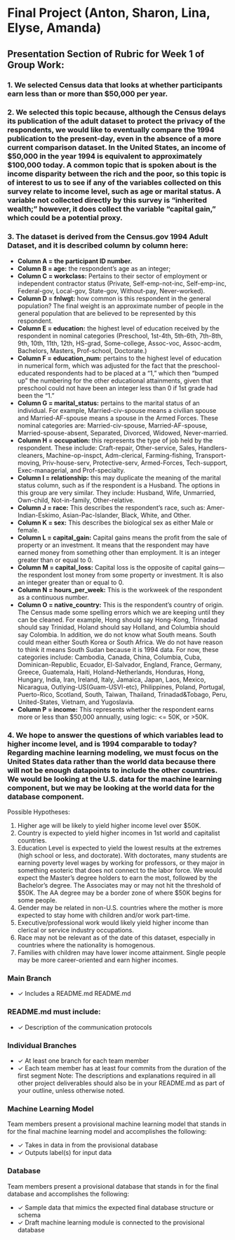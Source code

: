 # Final Project (Anton, Sharon, Lina, Elyse, Amanda)


## **Presentation Section of Rubric for Week 1 of Group Work:**

### 1.  We selected Census data that looks at whether participants earn less than or more than $50,000 per year.  

### 2.  We selected this topic because, although the Census delays its publication of the adult dataset to protect the privacy of the respondents, we would like to eventually compare the 1994 publication to the present-day, even in the absence of a more current comparison dataset.  In the United States, an income of $50,000 in the year 1994 is equivalent to approximately $100,000 today.  A common topic that is spoken about is the income disparity between the rich and the poor, so this topic is of interest to us to see if any of the variables collected on this survey relate to income level, such as age or marital status.  A variable not collected directly by this survey is “inherited wealth;” however, it does collect the variable “capital gain,” which could be a potential proxy.

### 3.  The dataset is derived from the Census.gov 1994 Adult Dataset, and it is described column by column here:  
- **Column A = the participant ID number.**
- **Column B =  age:** the respondent’s age as an integer;
- **Column C = workclass:** Pertains to their sector of employment or independent contractor status (Private, Self-emp-not-inc, Self-emp-inc, Federal-gov, Local-gov, State-gov, Without-pay, Never-worked).
- **Column D = fnlwgt:** how common is this respondent in the general population?  The final weight is an approximate number of people in the general population that are believed to be represented by this respondent.
- **Column E = education:** the highest level of education received by the respondent in nominal categories (Preschool, 1st-4th, 5th-6th, 7th-8th,  9th, 10th, 11th, 12th, HS-grad, Some-college, Assoc-voc, Assoc-acdm, Bachelors, Masters, Prof-school, Doctorate.)
- **Column F =  education_num:** pertains to the highest level of education in numerical form, which was adjusted for the fact that the preschool-educated respondents had to be placed at a “1,” which then “bumped up” the numbering for the other educational attainments, given that preschool could not have been an integer less than 0 if 1st grade had been the “1.”
- **Column G = marital_status:** pertains to the marital status of an individual.  For example, Married-civ-spouse means a civilian spouse and Married-AF-spouse means a spouse in the Armed Forces.  These nominal categories are: Married-civ-spouse, Married-AF-spouse, Married-spouse-absent, Separated, Divorced, Widowed, Never-married.
- **Column H = occupation:** this represents the type of job held by the respondent.  These include: Craft-repair, Other-service, Sales, Handlers-cleaners, Machine-op-inspct, Adm-clerical, Farming-fishing, Transport-moving, Priv-house-serv, Protective-serv, Armed-Forces, Tech-support, Exec-managerial, and Prof-specialty.
- **Column I = relationship:** this may duplicate the meaning of the marital status column, such as if the respondent is a Husband.  The options in this group are very similar.  They include: Husband, Wife, Unmarried, Own-child, Not-in-family, Other-relative.
- **Column J = race:** This describes the respondent’s race, such as: Amer-Indian-Eskimo, Asian-Pac-Islander, Black, White, and Other.
- **Column K = sex:** This describes the biological sex as either Male or female.
- **Column L =  capital_gain:** Capital gains means the profit from the sale of property or an investment.  It means that the respondent may have earned money from something other than employment.  It is an integer greater than or equal to 0.
- **Column M = capital_loss:** Capital loss is the opposite of capital gains—the respondent lost money from some property or investment.  It is also an integer greater than or equal to 0.
- **Column N = hours_per_week:** This is the workweek of the respondent as a continuous number.
- **Column O = native_country:** This is the respondent’s country of origin.  The Census made some spelling errors which we are keeping until they can be cleaned.  For example, Hong should say Hong-Kong, Trinadad should say Trinidad, Holand should say Holland, and Columbia should say Colombia.  In addition, we do not know what South means.  South could mean either South Korea or South Africa.  We do not have reason to think it means South Sudan because it is 1994 data.  For now, these categories include: Cambodia, Canada, China, Columbia, Cuba, Dominican-Republic, Ecuador, El-Salvador, England, France, Germany, Greece, Guatemala, Haiti, Holand-Netherlands, Honduras, Hong, Hungary, India, Iran, Ireland, Italy, Jamaica, Japan, Laos, Mexico, Nicaragua, Outlying-US(Guam-USVI-etc), Philippines, Poland, Portugal, Puerto-Rico, Scotland, South, Taiwan, Thailand, Trinadad&Tobago, Peru, United-States, Vietnam, and Yugoslavia. 
- **Column P = income:** This represents whether the respondent earns more or less than $50,000 annually, using logic: <= 50K, or  >50K.

### 4.  We hope to answer the questions of which variables lead to higher income level, and is 1994 comparable to today?  Regarding machine learning modeling, we must focus on the United States data rather than the world data because there will not be enough datapoints to include the other countries.  We would be looking at the U.S. data for the machine learning component, but we may be looking at the world data for the database component.

Possible Hypotheses:
1. Higher age will be likely to yield higher income level over $50K.
2. Country is expected to yield higher incomes in 1st world and capitalist countries.
3. Education Level is expected to yield the lowest results at the extremes (high school or less, and doctorate).  With doctorates, many students are earning poverty level wages by working for professors, or they major in something esoteric that does not connect to the labor force.  We would expect the Master’s degree holders to earn the most, followed by the Bachelor’s degree.  The Associates may or may not hit the threshold of $50K.  The AA degree may be a border zone of where $50K begins for some people.
4. Gender may be related in non-U.S. countries where the mother is more expected to stay home with children and/or work part-time.
5.  Executive/professional work would likely yield higher income than clerical or service industry occupations.
6.  Race may not be relevant as of the date of this dataset, especially in countries where the nationality is homogenous.
7.  Families with children may have lower income attainment.  Single people may be more career-oriented and earn higher incomes.


### **Main Branch**
- ✓ Includes a README.md README.md 

### **README.md must include:**
- ✓ Description of the communication protocols 

### **Individual Branches**
- ✓ At least one branch for each team member 
- ✓ Each team member has at least four commits from the duration of the first segment 
Note: The descriptions and explanations required in all other project deliverables should also be in your README.md as part of your outline, unless otherwise noted.

### **Machine Learning Model**
Team members present a provisional machine learning model that stands in for the final machine learning model and accomplishes the following: 
- ✓ Takes in data in from the provisional database 
- ✓ Outputs label(s) for input data

### **Database**
Team members present a provisional database that stands in for the final database and accomplishes the following: 
- ✓ Sample data that mimics the expected final database structure or schema 
- ✓ Draft machine learning module is connected to the provisional database


